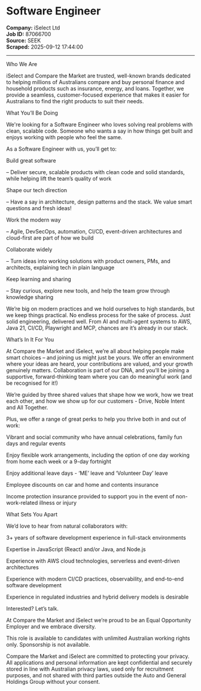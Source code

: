 # Software Engineer

**Company:** iSelect Ltd  
**Job ID:** 87066700  
**Source:** SEEK  
**Scraped:** 2025-09-12 17:44:00

---

Who We Are

iSelect and Compare the Market are trusted, well-known brands dedicated to helping millions of Australians compare and buy personal finance and household products such as insurance, energy, and loans. Together, we provide a seamless, customer-focused experience that makes it easier for Australians to find the right products to suit their needs.

What You’ll Be Doing

We're looking for a Software Engineer who loves solving real problems with clean, scalable code. Someone who wants a say in how things get built and enjoys working with people who feel the same.

As a Software Engineer with us, you’ll get to:

Build great software

– Deliver secure, scalable products with clean code and solid standards, while helping lift the team’s quality of work

Shape our tech direction

– Have a say in architecture, design patterns and the stack. We value smart questions and fresh ideas!

Work the modern way

– Agile, DevSecOps, automation, CI/CD, event-driven architectures and cloud-first are part of how we build

Collaborate widely

– Turn ideas into working solutions with product owners, PMs, and architects, explaining tech in plain language

Keep learning and sharing

– Stay curious, explore new tools, and help the team grow through knowledge sharing

We’re big on modern practices and we hold ourselves to high standards, but we keep things practical. No endless process for the sake of process. Just solid engineering, delivered well. From AI and multi-agent systems to AWS, Java 21, CI/CD, Playwright and MCP, chances are it’s already in our stack.

What’s In It For You

At Compare the Market and iSelect, we’re all about helping people make smart choices – and joining us might just be yours. We offer an environment where your ideas are heard, your contributions are valued, and your growth genuinely matters. Collaboration is part of our DNA, and you’ll be joining a supportive, forward-thinking team where you can do meaningful work (and be recognised for it!)

We’re guided by three shared values that shape how we work, how we treat each other, and how we show up for our customers - Drive, Noble Intent and All Together.

Plus, we offer a range of great perks to help you thrive both in and out of work:

Vibrant and social community who have annual celebrations, family fun days and regular events

Enjoy flexible work arrangements, including the option of one day working from home each week or a 9-day fortnight

Enjoy additional leave days - ‘ME’ leave and ‘Volunteer Day’ leave

Employee discounts on car and home and contents insurance

Income protection insurance provided to support you in the event of non-work-related illness or injury

What Sets You Apart

We’d love to hear from natural collaborators with:

3+ years of software development experience in full-stack environments

Expertise in JavaScript (React) and/or Java, and Node.js

Experience with AWS cloud technologies, serverless and event-driven architectures

Experience with modern CI/CD practices, observability, and end-to-end software development

Experience in regulated industries and hybrid delivery models is desirable

Interested? Let’s talk.

At Compare the Market and iSelect we’re proud to be an Equal Opportunity Employer and we embrace diversity.

This role is available to candidates with unlimited Australian working rights only. Sponsorship is not available.

Compare the Market and iSelect are committed to protecting your privacy. All applications and personal information are kept confidential and securely stored in line with Australian privacy laws, used only for recruitment purposes, and not shared with third parties outside the Auto and General Holdings Group without your consent.
